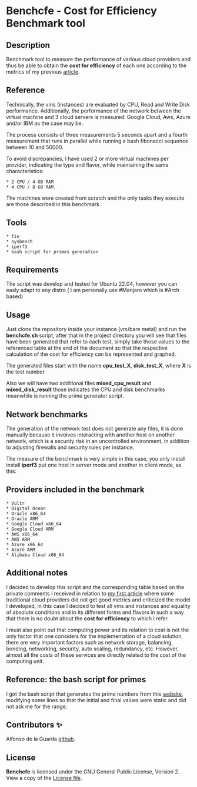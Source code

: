 # Benchcfe - Cost for Efficiency Benchmark tool


## Description

Benchmark tool to measure the performance of various cloud providers and thus be able to obtain the **cost for efficiency** of each one according to the metrics of my previous [article](https://www.linkedin.com/pulse/hidden-cost-cloud-computing-alfonso-de-la-guarda-reyes).


## Reference

Technically, the vms (instances) are evaluated by CPU, Read and Write Disk performance.
Additionally, the performance of the network between the virtual machine and 3 cloud servers is measured: Google Cloud, Aws, Azure and/or IBM as the case may be.

The process consists of three measurements 5 seconds apart and a fourth measurement that runs in parallel while running a bash fibonacci sequence between 10 and 50000.

To avoid discrepancies, I have used 2 or more virtual machines per provider, indicating the type and flavor, while maintaining the same characteristics:

    * 2 CPU / 4 GB RAM
    * 4 CPU / 8 GB RAM.

The machines were created from scratch and the only tasks they execute are those described in this benchmark.

## Tools

    * fio
    * sysbench
    * iperf3
    * bash script for primes generation


## Requirements

The script was develop and tested for Ubuntu 22.04, however you can easly adapt to any distro ( i am personally use #Manjaro which is #Arch based)


## Usage

Just clone the repository inside your instance (vm/bare metal) and run the **benchcfe.sh** script, after that in the project directory you will see that files have been generated that refer to each test, simply take those values to the referenced table at the end of the document so that the respective calculation of the cost for efficiency can be represented and graphed.

The generated files start with the name **cpu_test_X**, **disk_test_X**, where **X** is the test number.

Also we will have two additional files **mixed_cpu_result** and **mixed_disk_result** those indicates the CPU and disk benchmarks meanwhile is running the prime generator script.


## Network benchmarks

The generation of the network test does not generate any files, it is done manually because it involves interacting with another host on another network, which is a security risk in an uncontrolled environment, in addition to adjusting firewalls and security rules per instance.

The measure of the benchmark is very simple in this case, you only install install **iperf3** put one host in server mode and another in client mode, as this:


## Providers included in the benchmark

    * Vultr
    * Digital Ocean
    * Oracle x86_64
    * Oracle ARM
    * Google Cloud x86_64
    * Google Cloud ARM
    * AWS x86_64
    * AWS ARM
    * Azure x86_64
    * Azure ARM
    * Alibaba Cloud x86_64


## Additional notes

I decided to develop this script and the corresponding table based on the private comments i received in relation to [my first article](https://www.linkedin.com/pulse/hidden-cost-cloud-computing-alfonso-de-la-guarda-reyes) where some traditional cloud providers did not get good metrics and criticized the model I developed, in this case I decided to test all vms and instances and equality of absolute conditions and in its different forms and flavors in such a way that there is no doubt about the **cost for efficiency** to which I refer.

I must also point out that computing power and its relation to cost is not the only factor that one considers for the implementation of a cloud solution, there are very important factors such as network storage, balancing, bonding, networking, security, auto scaling, redundancy, etc. However, almost all the costs of these services are directly related to the cost of the computing unit.


## Reference: the bash script for primes

I got the bash script that generates the prime numbers from this [website](https://phoxis.org/2011/03/06/bash-script-generating-primes-within-range/), modifying some lines so that the initial and final values were static and did not ask me for the range.


## Contributors ✨

Alfonso de la Guarda [github](https://github.com/alfonsodg).

## License

**Benchcfe** is licensed under the GNU General Public License, Version 2. View a copy of the [License file](https://www.gnu.org/licenses/old-licenses/gpl-2.0.html).
